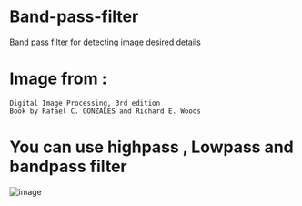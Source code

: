 # Band-pass-filter
Band pass filter for detecting image desired details
# Image from :
    Digital Image Processing, 3rd edition
    Book by Rafael C. GONZALES and Richard E. Woods
    
# You can use highpass , Lowpass and bandpass filter
![image](https://user-images.githubusercontent.com/87255154/125190284-9251e100-e251-11eb-9225-1438818fc47f.png)
